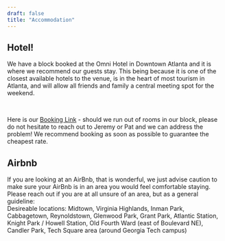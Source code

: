 ```yaml
---
draft: false
title: "Accommodation"
---
```


## Hotel!

We have a block booked at the Omni Hotel in Downtown Atlanta and it is where we recommend our guests stay. This being because it is one of the closest available hotels to the venue, is in the heart of most tourism in Atlanta, and will allow all friends and family a central meeting spot for the weekend.

<br>

Here is our [Booking Link](https://www.omnihotels.com/hotels/atlanta-cnn-center/weddings/dibattista-wedding-09052023) - should we run out of rooms in our block, please do not hesitate to reach out to Jeremy or Pat and we can address the problem! We recommend booking as soon as possible to guarantee the cheapest rate.


## Airbnb

If you are looking at an AirBnb, that is wonderful, we just advise caution to make sure your AirBnb is in an area you would feel comfortable staying. Please reach out if you are at all unsure of an area, but as a general guideline:
<br>
Desireable locations: Midtown, Virginia Highlands, Inman Park, Cabbagetown, Reynoldstown, Glenwood Park, Grant Park, Atlantic Station, Knight Park / Howell Station, Old Fourth Ward (east of Boulevard NE), Candler Park, Tech Square area (around Georgia Tech campus)